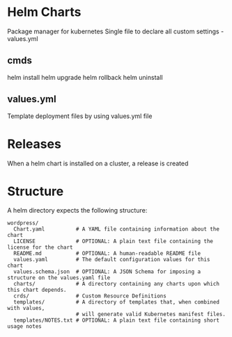 # Helm Charts

Package manager for kubernetes
Single file to declare all custom settings - values.yml

## cmds

helm install <release name> <helm chart name>
helm upgrade <release name>
helm rollback <release name>
helm uninstall <release name>

## values.yml

Template deployment files by using values.yml file

# Releases

When a helm chart is installed on a cluster, a release is created

# Structure

A helm directory expects the following structure:

```
wordpress/
  Chart.yaml          # A YAML file containing information about the chart
  LICENSE             # OPTIONAL: A plain text file containing the license for the chart
  README.md           # OPTIONAL: A human-readable README file
  values.yaml         # The default configuration values for this chart
  values.schema.json  # OPTIONAL: A JSON Schema for imposing a structure on the values.yaml file
  charts/             # A directory containing any charts upon which this chart depends.
  crds/               # Custom Resource Definitions
  templates/          # A directory of templates that, when combined with values,
                      # will generate valid Kubernetes manifest files.
  templates/NOTES.txt # OPTIONAL: A plain text file containing short usage notes
```
